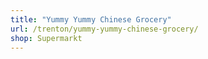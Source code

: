 ```yaml
---
title: "Yummy Yummy Chinese Grocery"
url: /trenton/yummy-yummy-chinese-grocery/
shop: Supermarkt
---
```

